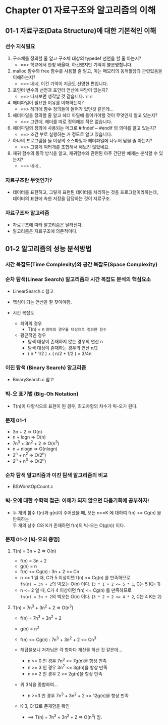 # Chapter 01 자료구조와 알고리즘의 이해

## 01-1 자료구조(Data Structure)에 대한 기본적인 이해
### 선수 지식필요
1. 구조체를 정의할 줄 알고 구조체 대상의 typedef 선언을 할 줄 아는지?
    * ==> 학교에서 한창 배울때, 하긴했지만 기억이 불분명합니다.
2. malloc 함수와 free 함수를 사용할 줄 알고, 이는 메모리의 동적할당과 관련있음을 이해하는지?
    * ==> 네네, 이건 기억이 지금도 선명한 편입니다.
3. 포인터 변수의 선언과 포인터 연산에 부담이 없는지?
    * ==> 다시보면 생각날 것 같습니다. ㅠㅠ
4. 헤더파일이 필요한 이유를 이해하는지?
    * ==> 헤더에 함수 정의들이 들어가 있던것 같은데...
5. 헤더파일을 정의할 줄 알고 헤더 파일에 들어가야할 것이 무엇인지 알고 있는지?
    * ==> 그런데, 헤더를 따로 정의해본 적은 없습니다.
6. 헤더파일의 정의에 사용되는 메크로 #ifndef ~ #endif 의 의미를 알고 있는지?
    * ==> 조건 부로 실행하는 거 정도로 알고 있습니다.
7. 하나의 프로그램을 둘 이상의 소스파일과 헤더파일에 나누어 담을 줄 아는지?
    * ==> 그렇게 여러개를 조합해서 해보진 않았네요.
8. 재귀 함수의 동작 방식을 알고, 재귀함수와 관련된 아주 간단한 예제는 분석할 수 있는지?
    * ==> 네네..

### 자료구조란 무엇인가?
* 데이터를 표현하고, 그렇게 표현된 데이터를 처리하는 것을 프로그램이라하는데,  
  데이터의 표현에 속한 저장을 담당하는 것이 자료구조.
  
  
### 자료구조와 알고리즘
* 자료구조에 따라 알고리즘은 달라진다.
* 알고리즘은 자료구조에 의존적이다.

## 01-2 알고리즘의 성능 분석방법

### 시간 복잡도(Time Complexity)와 공간 복잡도(Space Complexity)

### 순차 탐색(Linear Search) 알고리즘과 시간 복잡도 분석의 핵심요소
* LinearSearch.c 참고
* 핵심이 되는 연산을 잘 찾아야함.

* 시간 복잡도 
  * 최악의 경우
    * T(n) = n `최악의 경우를 대상으로 정의한 함수`
  * 평균적인 경우
    * 탐색 대상이 존재하지 않는 경우의 연산 n
    * 탐색 대상이 존재하는 경우의 연산 n/2
    * ( n * 1/2 ) + ( n/2 *  1/2 ) = 3/4n


### 이진 탐색 (Binary Search) 알고리즘
* BinarySearch.c 참고


### 빅-오 표기법 (Big-Oh Notation)
* T(n)이 다항식으로 표현이 된 경우, 최고차항의 차수가 빅-오가 된다.


### 문제 01-1
* 3n + 2 => O(n)
* n + logn => O(n)
* 7n<sup>3</sup> + 3n<sup>2</sup> + 2 => O(n<sup>3</sup>)
* n + nlogn => O(nlogn)
* 2<sup>n</sup> + n<sup>2</sup>  => O(2<sup>n</sup>)
* 2<sup>n</sup> + n<sup>3</sup>  => O(2<sup>n</sup>)


### 순차 탐색 알고리즘과 이진 탐색 알고리즘의 비교
* BSWorstOpCount.c



### 빅-오에 대한 수학적 접근: 이해가 되지 않으면 다음기회에 공부하자!
* 두 개의 함수 f(n)과 g(n)이 주어졌을 때, 모든 n>=K 에 대하여 f(n) <= Cg(n) 을 만족하는  
두 개의 상수 C와 K가 존재하면 f(n)의 빅-오는 O(g(n)) 이다.



### 문제 01-2 [빅-오의 증명]
1. T(n) = 3n + 2 => O(n)
    * f(n) = 3n + 2
    * g(n) = n
    * f(n) <= Cg(n) :  3n + 2 <= Cn
    * n <= 1 일 때, C가 5 이상이면 f(n) <= Cg(n) 를 만족하므로  
      `fn(n) = 3n + 2`의 빅오는 O(n) 이다. (`3 * 1 + 2 <= 5 * 1`, C는 5  K는 1)
    * n <= 2 일 때, C가 4 이상이면 f(n) <= Cg(n) 를 만족하므로  
        `fn(n) = 3n + 2`의 빅오는 O(n) 이다. (`3 * 2 + 2 <= 4 * 2`, C는 4  K는 2)

2. T(n) = 7n<sup>3</sup> + 3n<sup>2</sup> + 2 => O(n<sup>3</sup>)
    * f(n) = 7n<sup>3</sup> + 3n<sup>2</sup> + 2
    * g(n) = n<sup>3</sup>
    * f(n) <= Cg(n) :  7n<sup>3</sup> + 3n<sup>2</sup> + 2 <= Cn<sup>3</sup>

    * 해답을보니 저자님은 각 항마다 계산을 하신 것 같은데...
        * n >= 0 인 경우  7n<sup>3</sup> <= 7g(n)을 항상 만족
        * n >= 3 인 경우  3n<sup>2</sup> <= 3g(n)을 항상 만족
        * n >= 2 인 경우  2 <= 2g(n)을 항상 만족

    * 위 3식을 종합하여...  
        * n >=3 인 경우   7n<sup>3</sup> + 3n<sup>2</sup> + 2 <= 12g(n)을 항상 만족
    * K:3, C:12로 존재함을 확인
        * ==> T(n) = 7n<sup>3</sup> + 3n<sup>2</sup> + 2 => O(n<sup>3</sup>) 임.

